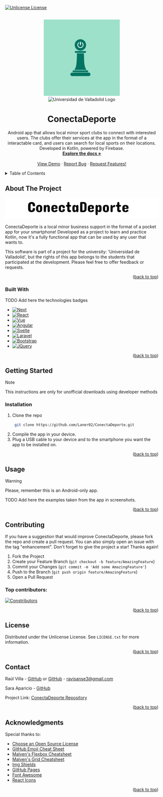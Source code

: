 <a id="readme-top"></a>

<!-- PROJECT SHIELDS -->

[![Unlicense License][license-shield]][license-url]

<!-- PROJECT LOGO -->
<br />
<div align="center">
  <a href="#readme-top">
    <img src="app/src/main/res/drawable/iconoapp.png" alt="ConectaDeporte Logo" width="250" height="250">
  </a>
<br />
<img src="" alt="Universidad de Valladolid Logo" width="200" height="70">

  <h1 align="center">ConectaDeporte</h1>

  <p align="center">
    Android app that allows local minor sport clubs to connect with interested users. The clubs offer their services at the app in the format of a interactable card, and users can search for local sports on their locations. Developed in Kotlin, powered by Firebase.
    <br />
    <a href="https://github.com/Laner02/ConectaDeporte"><strong>Explore the docs »</strong></a>
    <br />
    <br />
    <a href="https://github.com/Laner02/ConectaDeporte/">View Demo</a>
    &middot;
    <a href="https://github.com/Laner02/ConectaDeporte/issues/new?labels=bug&template=bug-report---.md">Report Bug</a>
    &middot;
    <a href="https://github.com/Laner02/ConectaDeporte/issues/new?labels=enhancement&template=feature-request---.md">Request Features!</a>
  </p>
</div>



<!-- TABLE OF CONTENTS -->
<details>
  <summary>Table of Contents</summary>
  <ol>
    <li>
      <a href="#about-the-project">About The Project</a>
      <ul>
        <li><a href="#built-with">Built With</a></li>
      </ul>
    </li>
    <li>
      <a href="#getting-started">Getting Started</a>
      <ul>
        <li><a href="#prerequisites">Prerequisites</a></li>
        <li><a href="#installation">Installation</a></li>
      </ul>
    </li>
    <li><a href="#usage">Usage</a></li>
    <li><a href="#roadmap">Roadmap</a></li>
    <li><a href="#contributing">Contributing</a></li>
    <li><a href="#license">License</a></li>
    <li><a href="#contact">Contact</a></li>
    <li><a href="#acknowledgments">Acknowledgments</a></li>
  </ol>
</details>



<!-- ABOUT THE PROJECT -->
## About The Project

<div align="center">
  <img src="app/src/main/res/drawable/image_name_app.png" alt="ConectaDeporte Title">
</div>

ConectaDeporte is a local minor business support in the format of a pocket app for your smartphone!
Developed as a project to learn and practice Kotlin, now it's a fully functional app that can be used by any user that wants to.

This software is part of a project for the university: 'Universidad de Valladolid', but the rights of this app belongs to the students that participated at the development. Please feel free to offer feedback or requests.
<p align="right">(<a href="#readme-top">back to top</a>)</p>



### Built With

TODO Add here the technologies badges

* [![Next][Next.js]][Next-url]
* [![React][React.js]][React-url]
* [![Vue][Vue.js]][Vue-url]
* [![Angular][Angular.io]][Angular-url]
* [![Svelte][Svelte.dev]][Svelte-url]
* [![Laravel][Laravel.com]][Laravel-url]
* [![Bootstrap][Bootstrap.com]][Bootstrap-url]
* [![JQuery][JQuery.com]][JQuery-url]

<p align="right">(<a href="#readme-top">back to top</a>)</p>



<!-- GETTING STARTED -->
## Getting Started

> [!NOTE]
> This instructions are only for unofficial downloads using developer methods

### Installation

1. Clone the repo
   ```sh
    git clone https://github.com/Laner02/ConectaDeporte.git
   ```
2. Compile the app in your device.
3. Plug a USB cable to your device and to the smartphone you want the app to be installed on.

<p align="right">(<a href="#readme-top">back to top</a>)</p>

<!-- USAGE EXAMPLES -->
## Usage

> [!WARNING]
> Please, remember this is an Android-only app.

TODO Add here the examples taken from the app in screenshots.


<p align="right">(<a href="#readme-top">back to top</a>)</p>

<!-- CONTRIBUTING -->
## Contributing

If you have a suggestion that would improve ConectaDeporte, please fork the repo and create a pull request. You can also simply open an issue with the tag "enhancement".
Don't forget to give the project a star! Thanks again!

1. Fork the Project
2. Create your Feature Branch (`git checkout -b feature/AmazingFeature`)
3. Commit your Changes (`git commit -m 'Add some AmazingFeature'`)
4. Push to the Branch (`git push origin feature/AmazingFeature`)
5. Open a Pull Request

### Top contributors:

<a href="https://github.com/Laner02/ConectaDeporte/graphs/contributors">
  <img src="LearVue2.0\UI_interfaces\Resources\Images\Contributors.png" alt="Constributors" />
</a>

<p align="right">(<a href="#readme-top">back to top</a>)</p>



<!-- LICENSE -->
## License

Distributed under the Unlicense License. See `LICENSE.txt` for more information.

<p align="right">(<a href="#readme-top">back to top</a>)</p>



<!-- CONTACT -->
## Contact

Raúl Villa - [GitHub](https://github.com/Laner02) or [GitHub](https://github.com/WIPRaulVS) - ravisanse3@gmail.com

Sara Aparicio - [GitHub](https://github.com/saraapa)

Project Link: [ConectaDeporte Repository](https://github.com/Laner02/ConectaDeporte)

<p align="right">(<a href="#readme-top">back to top</a>)</p>



<!-- ACKNOWLEDGMENTS -->
## Acknowledgments

Special thanks to:

* [Choose an Open Source License](https://choosealicense.com)
* [GitHub Emoji Cheat Sheet](https://www.webpagefx.com/tools/emoji-cheat-sheet)
* [Malven's Flexbox Cheatsheet](https://flexbox.malven.co/)
* [Malven's Grid Cheatsheet](https://grid.malven.co/)
* [Img Shields](https://shields.io)
* [GitHub Pages](https://pages.github.com)
* [Font Awesome](https://fontawesome.com)
* [React Icons](https://react-icons.github.io/react-icons/search)

<p align="right">(<a href="#readme-top">back to top</a>)</p>



<!-- MARKDOWN LINKS & IMAGES -->
[contributors-shield]: https://img.shields.io/github/contributors/othneildrew/Best-README-Template.svg?style=for-the-badge
[contributors-url]: https://github.com/WipProyectosIndustriales/25005_LearVue2.0-finessing/graphs/contributors
[stars-shield]: https://img.shields.io/github/stars/othneildrew/Best-README-Template.svg?style=for-the-badge
[stars-url]: https://github.com/WipProyectosIndustriales/25005_LearVue2.0-finessing/stargazers
[issues-shield]: https://img.shields.io/github/issues/othneildrew/Best-README-Template.svg?style=for-the-badge
[issues-url]: https://github.com/WipProyectosIndustriales/25005_LearVue2.0-finessing/issues
[license-shield]: https://img.shields.io/github/license/othneildrew/Best-README-Template.svg?style=for-the-badge
[license-url]: https://github.com/WipProyectosIndustriales/25005_LearVue2.0-finessing
[product-screenshot]: images/screenshot.png
[Next.js]: https://img.shields.io/badge/next.js-000000?style=for-the-badge&logo=nextdotjs&logoColor=white
[Next-url]: https://nextjs.org/
[React.js]: https://img.shields.io/badge/React-20232A?style=for-the-badge&logo=react&logoColor=61DAFB
[React-url]: https://reactjs.org/
[Vue.js]: https://img.shields.io/badge/Vue.js-35495E?style=for-the-badge&logo=vuedotjs&logoColor=4FC08D
[Vue-url]: https://vuejs.org/
[Angular.io]: https://img.shields.io/badge/Angular-DD0031?style=for-the-badge&logo=angular&logoColor=white
[Angular-url]: https://angular.io/
[Svelte.dev]: https://img.shields.io/badge/Svelte-4A4A55?style=for-the-badge&logo=svelte&logoColor=FF3E00
[Svelte-url]: https://svelte.dev/
[Laravel.com]: https://img.shields.io/badge/Laravel-FF2D20?style=for-the-badge&logo=laravel&logoColor=white
[Laravel-url]: https://laravel.com
[Bootstrap.com]: https://img.shields.io/badge/Bootstrap-563D7C?style=for-the-badge&logo=bootstrap&logoColor=white
[Bootstrap-url]: https://getbootstrap.com
[JQuery.com]: https://img.shields.io/badge/jQuery-0769AD?style=for-the-badge&logo=jquery&logoColor=white
[JQuery-url]: https://jquery.com 
